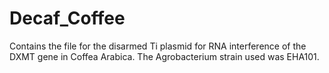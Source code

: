 # Decaf_Coffee

Contains the file for the disarmed Ti plasmid for RNA interference of the DXMT gene in Coffea Arabica. The Agrobacterium strain used was EHA101.
